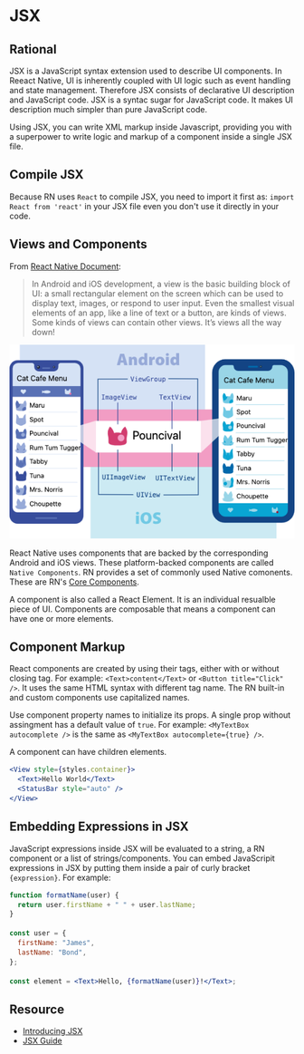 # JSX

## Rational

JSX is a JavaScript syntax extension used to describe UI components. In Reeact Native, UI is inherently coupled with UI logic such as event handling and state management. Therefore JSX consists of declarative UI description and JavaScript code. JSX is a syntac sugar for JavaScript code. It makes UI description much simpler than pure JavaScript code.

Using JSX, you can write XML markup inside Javascript, providing you with a superpower to write logic and markup of a component inside a single JSX file.

## Compile JSX

Because RN uses `React` to compile JSX, you need to import it first as: `import React from 'react'` in your JSX file even you don't use it directly in your code.

## Views and Components

From [React Native Document](https://reactnative.dev/docs/intro-react-native-components):

> In Android and iOS development, a view is the basic building block of UI: a small rectangular element on the screen which can be used to display text, images, or respond to user input. Even the smallest visual elements of an app, like a line of text or a button, are kinds of views. Some kinds of views can contain other views. It’s views all the way down!

![UI View](images/UIView.png)

React Native uses components that are backed by the corresponding Android and iOS views. These platform-backed components are called `Native Components`. RN provides a set of commonly used Native comonents. These are RN's [Core Components](https://reactnative.dev/docs/components-and-apis).

A component is also called a React Element. It is an individual resualble piece of UI. Components are composable that means a component can have one or more elements.

## Component Markup

React components are created by using their tags, either with or without closing tag. For example: `<Text>content</Text>` or `<Button title="Click" />`. It uses the same HTML syntax with different tag name. The RN built-in and custom components use capitalized names.

Use component property names to initialize its props. A single prop without assingment has a default value of `true`. For example: `<MyTextBox autocomplete />` is the same as `<MyTextBox autocomplete={true} />`.

A component can have children elements.

```jsx
<View style={styles.container}>
  <Text>Hello World</Text>
  <StatusBar style="auto" />
</View>
```

## Embedding Expressions in JSX

JavaScript expressions inside JSX will be evaluated to a string, a RN component or a list of strings/components. You can embed JavaScripit expressions in JSX by putting them inside a pair of curly bracket `{expression}`. For example:

```jsx
function formatName(user) {
  return user.firstName + " " + user.lastName;
}

const user = {
  firstName: "James",
  lastName: "Bond",
};

const element = <Text>Hello, {formatName(user)}!</Text>;
```

## Resource

- [Introducing JSX](https://reactjs.org/docs/introducing-jsx.html)
- [JSX Guide](https://www.reactnative.express/javascript/jsx)
